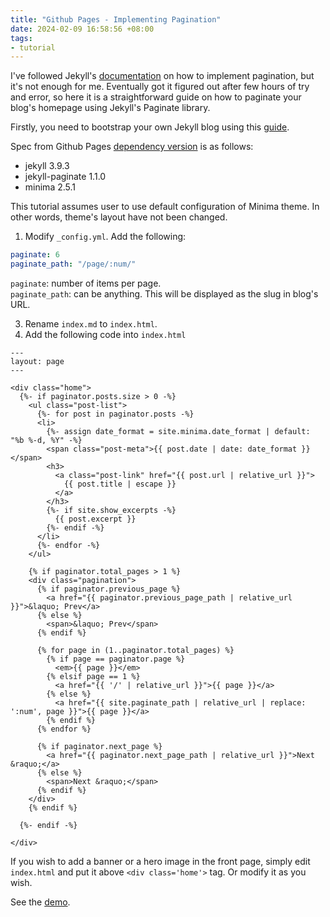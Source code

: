 ```yaml
---
title: "Github Pages - Implementing Pagination"
date: 2024-02-09 16:58:56 +08:00
tags:
- tutorial
---
```


I've followed Jekyll's [documentation](https://jekyllrb.com/docs/pagination/) on how to implement pagination, but it's not enough for me. Eventually got it figured out after few hours of try and error, so here it is a straightforward guide on how to paginate your blog's homepage using Jekyll's Paginate library.

Firstly, you need to bootstrap your own Jekyll blog using this [guide](https://github.com/chadbaldwin/simple-blog-bootstrap).

Spec from Github Pages [dependency version](https://pages.github.com/versions/) is as follows:
- jekyll 3.9.3
- jekyll-paginate 1.1.0
- minima 2.5.1

This tutorial assumes user to use default configuration of Minima theme. In other words, theme's layout have not been changed.

1. Modify `_config.yml`. Add the following:

```yaml
paginate: 6
paginate_path: "/page/:num/"
```

`paginate`: number of items per page.  
`paginate_path`: can be anything. This will be displayed as the slug in blog's URL.

3. Rename `index.md` to `index.html`. 
4. Add the following code into `index.html`

```plaintext
---
layout: page
---

<div class="home">
  {%- if paginator.posts.size > 0 -%}
    <ul class="post-list">
      {%- for post in paginator.posts -%}
      <li>
        {%- assign date_format = site.minima.date_format | default: "%b %-d, %Y" -%}
        <span class="post-meta">{{ post.date | date: date_format }}</span>
        <h3>
          <a class="post-link" href="{{ post.url | relative_url }}">
            {{ post.title | escape }}
          </a>
        </h3>
        {%- if site.show_excerpts -%}
          {{ post.excerpt }}
        {%- endif -%}
      </li>
      {%- endfor -%}
    </ul>

    {% if paginator.total_pages > 1 %}
    <div class="pagination">
      {% if paginator.previous_page %}
        <a href="{{ paginator.previous_page_path | relative_url }}">&laquo; Prev</a>
      {% else %}
        <span>&laquo; Prev</span>
      {% endif %}

      {% for page in (1..paginator.total_pages) %}
        {% if page == paginator.page %}
          <em>{{ page }}</em>
        {% elsif page == 1 %}
          <a href="{{ '/' | relative_url }}">{{ page }}</a>
        {% else %}
          <a href="{{ site.paginate_path | relative_url | replace: ':num', page }}">{{ page }}</a>
        {% endif %}
      {% endfor %}

      {% if paginator.next_page %}
        <a href="{{ paginator.next_page_path | relative_url }}">Next &raquo;</a>
      {% else %}
        <span>Next &raquo;</span>
      {% endif %}
    </div>
    {% endif %}

  {%- endif -%}

</div>
```

If you wish to add a banner or a hero image in the front page, simply edit `index.html` and put it above `<div class='home'>` tag. Or modify it as you wish.

See the [demo](https://luangdiri.github.io/).